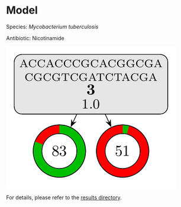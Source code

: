 
# Model

Species: *Mycobacterium tuberculosis*

Antibiotic: Nicotinamide

<a href="./model.pdf"><img src="./model.png" /></a>

For details, please refer to the [results directory](../../../../../results/cart_b/mycobacterium%20tuberculosis/nicotinamide/repeat_10/).

